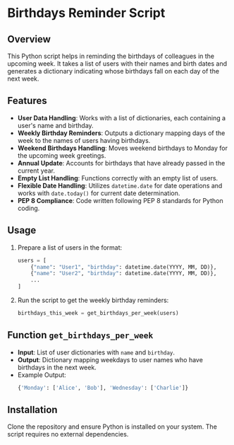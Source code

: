 
# Birthdays Reminder Script

## Overview
This Python script helps in reminding the birthdays of colleagues in the upcoming week. It takes a list of users with their names and birth dates and generates a dictionary indicating whose birthdays fall on each day of the next week.

## Features
- **User Data Handling**: Works with a list of dictionaries, each containing a user's name and birthday.
- **Weekly Birthday Reminders**: Outputs a dictionary mapping days of the week to the names of users having birthdays.
- **Weekend Birthdays Handling**: Moves weekend birthdays to Monday for the upcoming week greetings.
- **Annual Update**: Accounts for birthdays that have already passed in the current year.
- **Empty List Handling**: Functions correctly with an empty list of users.
- **Flexible Date Handling**: Utilizes `datetime.date` for date operations and works with `date.today()` for current date determination.
- **PEP 8 Compliance**: Code written following PEP 8 standards for Python coding.

## Usage
1. Prepare a list of users in the format:
   ```python
   users = [
       {"name": "User1", "birthday": datetime.date(YYYY, MM, DD)},
       {"name": "User2", "birthday": datetime.date(YYYY, MM, DD)},
       ...
   ]
   ```
2. Run the script to get the weekly birthday reminders:
   ```python
   birthdays_this_week = get_birthdays_per_week(users)
   ```

## Function `get_birthdays_per_week`
- **Input**: List of user dictionaries with `name` and `birthday`.
- **Output**: Dictionary mapping weekdays to user names who have birthdays in the next week.
- Example Output:
  ```python
  {'Monday': ['Alice', 'Bob'], 'Wednesday': ['Charlie']}
  ```

## Installation
Clone the repository and ensure Python is installed on your system. The script requires no external dependencies.
